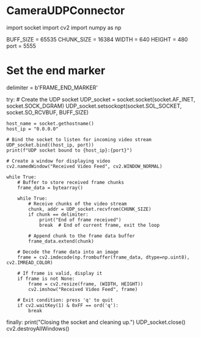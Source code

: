 # CameraUDPConnector
import socket
import cv2
import numpy as np

BUFF_SIZE = 65535
CHUNK_SIZE = 16384
WIDTH = 640
HEIGHT = 480
port = 5555

# Set the end marker
delimiter = b'FRAME_END_MARKER'

try:
    # Create the UDP socket
    UDP_socket = socket.socket(socket.AF_INET, socket.SOCK_DGRAM)
    UDP_socket.setsockopt(socket.SOL_SOCKET, socket.SO_RCVBUF, BUFF_SIZE)

    host_name = socket.gethostname()
    host_ip = "0.0.0.0"
   
    # Bind the socket to listen for incoming video stream
    UDP_socket.bind((host_ip, port))
    print(f"UDP socket bound to {host_ip}:{port}")

    # Create a window for displaying video
    cv2.namedWindow("Received Video Feed", cv2.WINDOW_NORMAL)

    while True:
        # Buffer to store received frame chunks
        frame_data = bytearray()

        while True:
            # Receive chunks of the video stream
            chunk, addr = UDP_socket.recvfrom(CHUNK_SIZE)
            if chunk == delimiter:
                print("End of frame received")
                break  # End of current frame, exit the loop
           
            # Append chunk to the frame data buffer
            frame_data.extend(chunk)

        # Decode the frame data into an image
        frame = cv2.imdecode(np.frombuffer(frame_data, dtype=np.uint8), cv2.IMREAD_COLOR)
       
        # If frame is valid, display it
        if frame is not None:
            frame = cv2.resize(frame, (WIDTH, HEIGHT))
            cv2.imshow("Received Video Feed", frame)

        # Exit condition: press 'q' to quit
        if cv2.waitKey(1) & 0xFF == ord('q'):
            break

finally:
    print("Closing the socket and cleaning up.")
    UDP_socket.close()
    cv2.destroyAllWindows()
